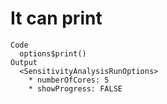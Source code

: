# It can print

    Code
      options$print()
    Output
      <SensitivityAnalysisRunOptions>
        * numberOfCores: 5
        * showProgress: FALSE

